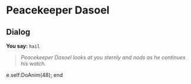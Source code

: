# Peacekeeper Dasoel
## Dialog

**You say:** `hail`



>*Peacekeeper Dasoel looks at you sternly and nods as he continues his watch.*


e.self:DoAnim(48);
end
